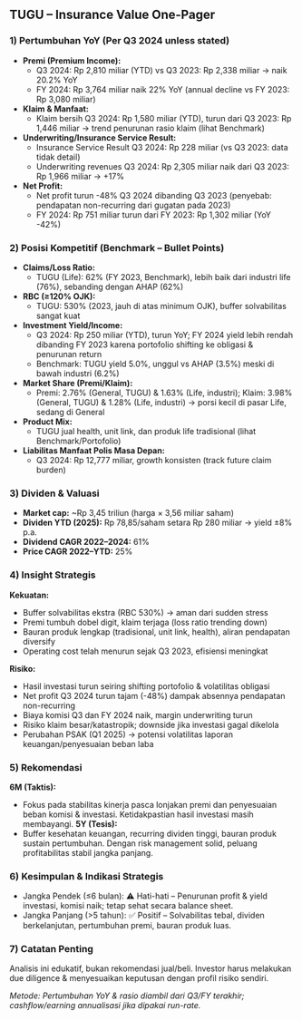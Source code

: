 ## TUGU – Insurance Value One-Pager

### 1) Pertumbuhan YoY (Per Q3 2024 unless stated)
- **Premi (Premium Income):** 
  - Q3 2024: Rp 2,810 miliar (YTD) vs Q3 2023: Rp 2,338 miliar → naik 20.2% YoY
  - FY 2024: Rp 3,764 miliar naik 22% YoY (annual decline vs FY 2023: Rp 3,080 miliar)
- **Klaim & Manfaat:**
  - Klaim bersih Q3 2024: Rp 1,580 miliar (YTD), turun dari Q3 2023: Rp 1,446 miliar → trend penurunan rasio klaim (lihat Benchmark)
- **Underwriting/Insurance Service Result:**
  - Insurance Service Result Q3 2024: Rp 228 miliar (vs Q3 2023: data tidak detail)
  - Underwriting revenues Q3 2024: Rp 2,305 miliar naik dari Q3 2023: Rp 1,966 miliar → +17%
- **Net Profit:** 
  - Net profit turun -48% Q3 2024 dibanding Q3 2023 (penyebab: pendapatan non-recurring dari gugatan pada 2023)
  - FY 2024: Rp 751 miliar turun dari FY 2023: Rp 1,302 miliar (YoY -42%)

### 2) Posisi Kompetitif (Benchmark – Bullet Points)
- **Claims/Loss Ratio:**
  - TUGU (Life): 62% (FY 2023, Benchmark), lebih baik dari industri life (76%), sebanding dengan AHAP (62%)
- **RBC (≥120% OJK):**
  - TUGU: 530% (2023, jauh di atas minimum OJK), buffer solvabilitas sangat kuat
- **Investment Yield/Income:**
  - Q3 2024: Rp 250 miliar (YTD), turun YoY; FY 2024 yield lebih rendah dibanding FY 2023 karena portofolio shifting ke obligasi & penurunan return
  - Benchmark: TUGU yield 5.0%, unggul vs AHAP (3.5%) meski di bawah industri (6.2%)
- **Market Share (Premi/Klaim):**
  - Premi: 2.76% (General, TUGU) & 1.63% (Life, industri); Klaim: 3.98% (General, TUGU) & 1.28% (Life, industri) → porsi kecil di pasar Life, sedang di General
- **Product Mix:**
  - TUGU jual health, unit link, dan produk life tradisional (lihat Benchmark/Portofolio)
- **Liabilitas Manfaat Polis Masa Depan:**
  - Q3 2024: Rp 12,777 miliar, growth konsisten (track future claim burden)

### 3) Dividen & Valuasi
- **Market cap:** ~Rp 3,45 triliun (harga × 3,56 miliar saham)
- **Dividen YTD (2025):** Rp 78,85/saham setara Rp 280 miliar → yield ±8% p.a.
- **Dividend CAGR 2022–2024:** 61%
- **Price CAGR 2022–YTD:** 25%

### 4) Insight Strategis
**Kekuatan:**
- Buffer solvabilitas ekstra (RBC 530%) → aman dari sudden stress
- Premi tumbuh dobel digit, klaim terjaga (loss ratio trending down)
- Bauran produk lengkap (tradisional, unit link, health), aliran pendapatan diversify
- Operating cost telah menurun sejak Q3 2023, efisiensi meningkat

**Risiko:**
- Hasil investasi turun seiring shifting portofolio & volatilitas obligasi
- Net profit Q3 2024 turun tajam (-48%) dampak absennya pendapatan non-recurring
- Biaya komisi Q3 dan FY 2024 naik, margin underwriting turun
- Risiko klaim besar/katastropik; downside jika investasi gagal dikelola
- Perubahan PSAK (Q1 2025) → potensi volatilitas laporan keuangan/penyesuaian beban laba

### 5) Rekomendasi
**6M (Taktis):**
- Fokus pada stabilitas kinerja pasca lonjakan premi dan penyesuaian beban komisi & investasi. Ketidakpastian hasil investasi masih membayangi.
**5Y (Tesis):**
- Buffer kesehatan keuangan, recurring dividen tinggi, bauran produk sustain pertumbuhan. Dengan risk management solid, peluang profitabilitas stabil jangka panjang.

### 6) Kesimpulan & Indikasi Strategis
- Jangka Pendek (≤6 bulan): ⚠️ Hati-hati – Penurunan profit & yield investasi, komisi naik; tetap sehat secara balance sheet.
- Jangka Panjang (>5 tahun): ✅ Positif – Solvabilitas tebal, dividen berkelanjutan, pertumbuhan premi, bauran produk luas.

### 7) Catatan Penting
Analisis ini edukatif, bukan rekomendasi jual/beli. Investor harus melakukan due diligence & menyesuaikan keputusan dengan profil risiko sendiri.

_Metode: Pertumbuhan YoY & rasio diambil dari Q3/FY terakhir; cashflow/earning annualisasi jika dipakai run-rate._